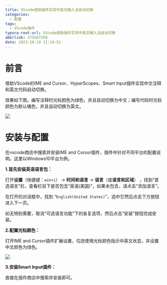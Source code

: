 ```yaml
---
title: VScode借助插件实现中英文输入法自动切换
categories:
  - 配置
tags:
  - VScode插件
typora-root-url: VScode借助插件实现中英文输入法自动切换
abbrlink: 375587350
date: 2023-10-19 11:14:51
---
```


# 前言

借助VScode的IME and Cursor、HyperScopes、Smart Input插件实现中文注释和英文代码自动切换。

效果如下图，编写注释时光标颜色为绿色，并且自动切换为中文；编写代码时光标颜色为默认橘色，并且自动切换为英文。

![](动画.gif)

<!-- more -->

# 安装与配置

在vscode商店中搜索并安装IME and Cursor插件，插件中针对不同平台的配置说明。这里以Windows10平台为例。

**1.首先安装英语语言包：**

打开**设置**（快捷键：`win+i`） -> **时间和语言** -> **语言**（或**语言和区域**） ，找到“首选语言”栏，查看栏目下是否包含“英语(美国)”，如果未包含，请点击“添加语言”。

在打开的对话框中，找到 “`English(United States)`”，选中它然后点击下方按钮进入下一页。

如无特别需要，取消“可选语言功能”下的各复选项，然后点击“安装”按钮完成安装。

**2.配置光标颜色：**

打开IME and Cursor插件扩展设置，勾选使用光标颜色指示中英文状态，并设置中文颜色为绿色。

![](1.png)

**3.安装Smart Input插件：**

直接在插件商店中搜索并安装即可。











